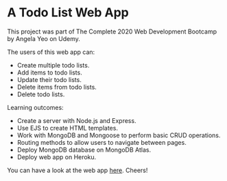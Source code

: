 <h1> A Todo List Web App </h1>

This project was part of The Complete 2020 Web Development Bootcamp by Angela Yeo on Udemy. 

The users of this web app can:
<ul>
<li> Create multiple todo lists.</li>
<li> Add items to todo lists.</li>
<li> Update their todo lists.</li>
<li> Delete items from todo lists.</li>
<li> Delete todo lists.</li>
</ul>

Learning outcomes:
<ul>
<li> Create a server with Node.js and Express.</li>
<li> Use EJS to create HTML templates.</li>
<li> Work with MongoDB and Mongoose to perform basic CRUD operations.</li>
<li> Routing methods to allow users to navigate between pages.</li>
<li> Deploy MongoDB database on MongoDB Atlas.</li>
<li> Deploy web app on Heroku.</li>
</ul>

You can have a look at the web app <a target="_blank" href="https://aqueous-badlands-59180.herokuapp.com/">here</a>. Cheers!


